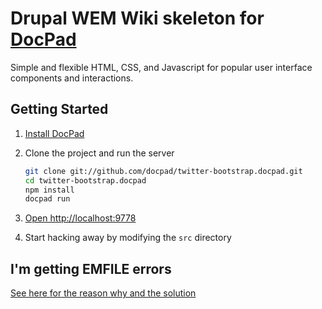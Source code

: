 # Drupal WEM Wiki skeleton for [DocPad][docpad]
Simple and flexible HTML, CSS, and Javascript for popular user interface components and interactions.

## Getting Started

1. [Install DocPad][docpad]

1. Clone the project and run the server

	``` bash
	git clone git://github.com/docpad/twitter-bootstrap.docpad.git
	cd twitter-bootstrap.docpad
	npm install
	docpad run
	```

1. [Open http://localhost:9778][localhost]

1. Start hacking away by modifying the `src` directory

## I'm getting EMFILE errors

[See here for the reason why and the solution][bug_emfile]

<!-- Links Referenced -->

[bootstrap]:    http://twitter.github.com/bootstrap
[bug_emfile]:   http://docpad.org/docs/troubleshoot#i-m-getting-emfile-too-many-open-files
[docpad]:       https://github.com/bevry/docpad
[localhost]:    http://localhost:9778

